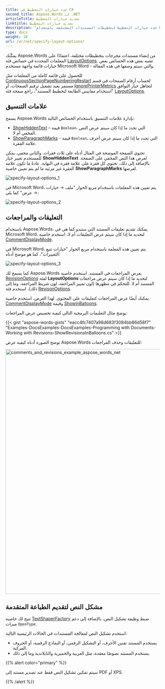 ```yaml
---
title: حدد خيارات التخطيط في C#
second_title: Aspose.Words لـ .NET
articleTitle: تحديد خيارات التخطيط
linktitle: تحديد خيارات التخطيط
description: "حدد خيارات التخطيط لتخطيطات المستندات المختلفة باستخدام C#."
type: docs
weight: 10
url: /ar/net/specify-layout-options/
---
```


يمكّنك Aspose.Words من إنشاء مستندات مخرجات بتخطيطات مختلفة، اعتمادًا على المعلمات المحددة في خصائص فئة [LayoutOptions](https://reference.aspose.com/words/net/aspose.words.layout/layoutoptions/). تشبه بعض هذه الخصائص بعض خيارات قائمة واجهة مستخدم Microsoft Word - والتي سيتم وصفها في هذه المقالة.

للحصول على قائمة كاملة من المعلمات مثل [ContinuousSectionPageNumberingRestart](https://reference.aspose.com/words/net/aspose.words.layout/layoutoptions/continuoussectionpagenumberingrestart/) لحساب أرقام الصفحات في قسم مستمر يعيد تشغيل ترقيم الصفحات، أو [IgnorePrinterMetrics](https://reference.aspose.com/words/net/aspose.words.layout/layoutoptions/ignoreprintermetrics/) لتجاهل خيار التوافق "استخدام مقاييس الطابعة لتخطيط المستند"، راجع صفحة فئة [LayoutOptions](https://reference.aspose.com/words/net/aspose.words.layout/layoutoptions/).

## علامات التنسيق

يسمح Aspose.Words بإدارة علامات التنسيق باستخدام الخصائص التالية:

- [ShowHiddenText](https://reference.aspose.com/words/net/aspose.words.layout/layoutoptions/showhiddentext/) – قيمة `Boolean`، التي تحدد ما إذا كان سيتم عرض النص المخفي أم لا.
- [ShowParagraphMarks](https://reference.aspose.com/words/net/aspose.words.layout/layoutoptions/showparagraphmarks/) - قيمة `Boolean`، التي تحدد ما إذا كان سيتم عرض أحرف علامة الفقرة.

تحتوي الصفحة الموضحة في المثال أدناه على ثلاث فقرات. والثاني مخفي. يمكن للمستخدم تغيير خيار **ShowHiddenText** لعرض هذا النص المخفي على الصفحة. بالإضافة إلى ذلك، تحتوي كل فقرة على علامة فقرة في النهاية. عادةً ما تكون علامة الفقرة غير مرئية ما لم يتم تعيين خاصية **ShowParagraphMarks** لعرضها.

![specify-layout-options_1](/words/net/specify-layout-options/specify-layout-options-1.png)

في Microsoft Word، يتم تعيين هذه المعلمات باستخدام مربع الحوار "ملف → خيارات → عرض" كما يلي:

![specify-layout-options_2](/words/net/specify-layout-options/specify-layout-options-2.jpg)

## التعليقات والمراجعات

باستخدام Aspose.Words، يمكنك تقديم تعليقات المستند التي ستبدو كما هي في Microsoft Word. لتحديد ما إذا كان سيتم عرض التعليقات أم لا، استخدم خاصية [CommentDisplayMode](https://reference.aspose.com/words/net/aspose.words.layout/layoutoptions/commentdisplaymode/).

في Microsoft Word، يتم تعيين هذه المعلمة باستخدام مربع الحوار "خيارات تتبع التغييرات"، كما هو موضح أدناه:

![specify-layout-options_3](/words/net/specify-layout-options/specify-layout-options-3.jpg)

كما يسمح لك Aspose.Words بعرض المراجعات في المستند. استخدم خاصية [RevisionOptions](https://reference.aspose.com/words/net/aspose.words.layout/layoutoptions/revisionoptions/) لفئة **LayoutOptions** لتحديد ما إذا كان سيتم عرض مراجعات المستند أم لا. للتحكم في مظهرها (لون تمييز المراجعة، لون شريط المراجعة، وما إلى ذلك)، استخدم فئة [RevisonOptions](https://reference.aspose.com/words/net/aspose.words.layout/revisionoptions/).

يمكنك أيضًا عرض المراجعات كتعليقات على المحتوى. لهذا الغرض، استخدم خاصية [CommentDisplayMode](https://reference.aspose.com/words/net/aspose.words.layout/layoutoptions/commentdisplaymode/) وقيمة [ShowInBalloons](https://reference.aspose.com/words/net/aspose.words.layout/commentdisplaymode/).

يوضح مثال التعليمات البرمجية التالي كيفية تخصيص عرض المراجعات:

{{< gist "aspose-words-gists" "eacc4fc7407a98d683f3084bb86d58f7" "Examples-DocsExamples-DocsExamples-Programming with Documents-Working with Revisions-ShowRevisionsInBalloons.cs" >}}

توضح الصورة أدناه كيفية عرض Aspose.Words للتعليقات وحذف المراجعات:

<img src="/words/net/specify-layout-options/specify-layout-options-4.png" alt="comments_and_revisions_example_aspose_words_net" style="width:800px"/>

## مشكل النص لتقديم الطباعة المتقدمة

تتيح لك خاصية [TextShaperFactory](https://reference.aspose.com/words/net/aspose.words.layout/layoutoptions/textshaperfactory/) ضبط وظيفة تشكيل النص، بالإضافة إلى دعم ميزات `OpenType`.

استخدم تشكيل النص لمعالجة المستندات في الحالات الرئيسية التالية:

- يستخدم المستند تقنين الأحرف، أو التشكيل الرقمي، أو النماذج الرقمية، أو الحروف المركبة.
- يستخدم المستند نصوصًا معقدة، مثل العربية والخميرية والتايلاندية وما إلى ذلك.

{{% alert color="primary" %}}

سيتم تمكين تشكيل النص فقط عند تصدير مستند إلى PDF أو XPS.

{{% /alert %}}
